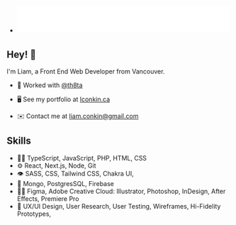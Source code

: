 * <h1 align="center">
  <img src="https://raw.githubusercontent.com/martonlederer/martonlederer/master/name.svg" alt="Liam Conkin" />
</h1>

## Hey! 👋
I'm Liam, a Front End Web Developer from Vancouver.

- 🧭 Worked with [@th8ta](https://crowdfundsuite.com/) 

- 🖥️ See my portfolio at [lconkin.ca](http://lconkin.ca)

- ✉️ Contact me at [liam.conkin@gmail.com](mailto:liam.conkin@gmail.com)

## Skills
- 👨‍💻 TypeScript, JavaScript, PHP, HTML, CSS
- ⚙️ React, Next.js, Node, Git
- 👁️ SASS, CSS, Tailwind CSS, Chakra UI, 
- 💽 Mongo, PostgresSQL, Firebase
- 👨‍🎨 Figma, Adobe Creative Cloud: Illustrator, Photoshop, InDesign, After Effects, Premiere Pro
- 🎨 UX/UI Design, User Research, User Testing, Wireframes, Hi-Fidelity Prototypes, 

